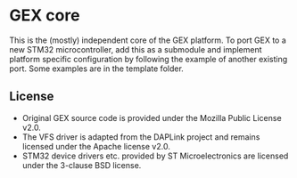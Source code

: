 GEX core
========

This is the (mostly) independent core of the GEX platform. To port GEX to a new STM32 microcontroller,
add this as a submodule and implement platform specific configuration by following the example of another 
existing port. Some examples are in the template folder.

License
-------

- Original GEX source code is provided under the Mozilla Public License v2.0.
- The VFS driver is adapted from the DAPLink project and remains licensed under the Apache license v2.0.
- STM32 device drivers etc. provided by ST Microelectronics are licensed under the 3-clause BSD license.
